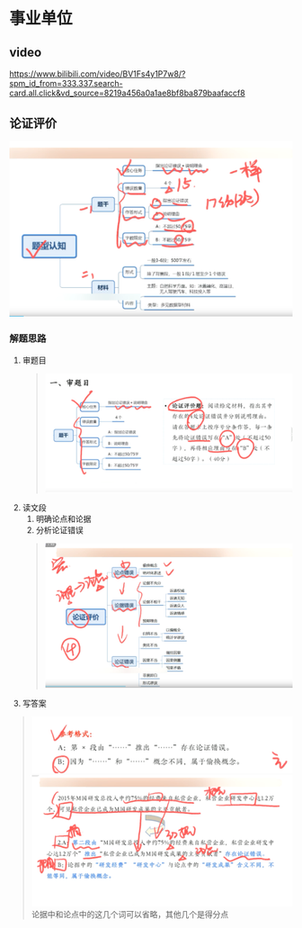 # 事业单位
## video
https://www.bilibili.com/video/BV1Fs4y1P7w8/?spm_id_from=333.337.search-card.all.click&vd_source=8219a456a0a1ae8bf8ba879baafaccf8

## 论证评价
![](assets/overview_image.png)

### 解题思路
1. 审题目
   > ![](assets/论证评价-审题.png)
2. 读文段
   1. 明确论点和论据
   2. 分析论证错误
   > ![](assets/论证评价-概括.png)
3. 写答案
 > ![](assets/参考格式.png)
 > ![](assets/论证评价答案.png)
 论据中和论点中的这几个词可以省略，其他几个是得分点

